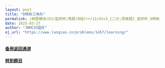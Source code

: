 ```yaml
---
layout: post
title: "0杨辉三角形"
permalink: /刷题模块/OJ/蓝桥杯/真题/B组C++/12/div3_{二分;思维题}_蓝桥杯_0杨辉三角形.md/
date: 2025-03-27
author: "JNMC孙国庆"
oj_url: "https://www.lanqiao.cn/problems/1457/learning/"
---
```


#### [备用返回通道](../../README.md)
#### [转到题目](https://www.lanqiao.cn/problems/1457/learning/)
